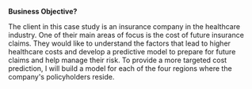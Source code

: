 **Business Objective?**


The client in this case study is an insurance company in the healthcare industry. One of their main areas of focus is the cost of future insurance claims. They would like to understand the factors that lead to higher healthcare costs and develop a predictive model to prepare for future claims and help manage their risk. To provide a more targeted cost prediction, I will build a model for each of the four regions where the company's policyholders reside.
